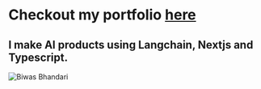# Checkout my portfolio [here](https://www.biwasbhandari.com.np)
## I make AI products using Langchain, Nextjs and Typescript.
![Biwas Bhandari](https://media.giphy.com/media/Tz30dcgKE3GCTYpxol/giphy.gif)



